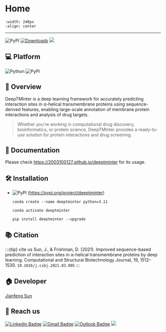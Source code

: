 # Home
```{image} ./img/deeptminter-logo.png
:width: 240px
:align: center
```
<hr>

![PyPI](https://img.shields.io/pypi/v/deeptminter?logo=PyPI)
[![Downloads](https://pepy.tech/badge/deeptminter)](https://pepy.tech/project/deeptminter)
![](https://img.shields.io/github/stars/2003100127/deeptminter?logo=GitHub&color=blue)

## 💻 Platform

![Python](https://img.shields.io/badge/-Python-000?&logo=Python)
![PyPI](https://img.shields.io/badge/-PyPI-000?&logo=PyPI)

## 🧭 Overview
DeepTMInter is a deep learning framework for accurately predicting interaction sites in α-helical transmembrane proteins using sequence-derived features, enabling large-scale annotation of membrane protein interactions and analysis of drug targets.

> Whether you're working in computational drug discovery, bioinformatics, or protein science, DeepTMInter provides a ready-to-use solution for protein interactions and drug screening.

## 📔 Documentation
Please check https://2003100127.github.io/deeptminter for its usage.

## 🛠️ Installation

* ![PyPI](https://img.shields.io/badge/-PyPI-000?&logo=PyPI) (https://pypi.org/project/deeptminter)

  ``` shell
  conda create --name deeptminter python=3.11
      
  conda activate deeptminter
  
  pip install deeptminter --upgrade
  ```

## 📚 Citation

:::{tip} cite us
Sun, J., & Frishman, D. (2021). Improved sequence-based prediction of interaction sites in α-helical transmembrane proteins by deep learning. Computational and Structural Biotechnology Journal, 19, 1512–1530. `10.1016/j.csbj.2021.03.005`
:::


## 🏠 Developer
[Jianfeng Sun](https://www.2003100127.github.io) 

## 📧 Reach us
[![Linkedin Badge](https://img.shields.io/badge/-Jianfeng_Sun-blue?style=flat-square&logo=Linkedin&logoColor=white&link=https://www.linkedin.com/in/jianfeng-sun-2ba9b1132)](https://www.linkedin.com/in/jianfeng-sun-2ba9b1132) 
[![Gmail Badge](https://img.shields.io/badge/-jianfeng.sunmt@gmail.com-c14438?style=flat-square&logo=Gmail&logoColor=white&link=mailto:jianfeng.sunmt@gmail.com)](mailto:jianfeng.sunmt@gmail.com)
[![Outlook Badge](https://img.shields.io/badge/jianfeng.sun@ndorms.ox.ac.uk--000?style=social&logo=microsoft-outlook&logoColor=0078d4&link=mailto:jianfeng.sun@ndorms.ox.ac.uk)](mailto:jianfeng.sun@ndorms.ox.ac.uk)
<a href="https://twitter.com/Jianfeng_Sunny" ><img src="https://img.shields.io/twitter/follow/Jianfeng_Sunny.svg?style=social" /></a>